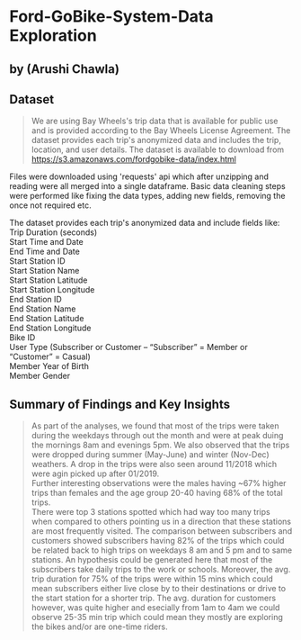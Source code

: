 # Ford-GoBike-System-Data Exploration
## by (Arushi Chawla)

## Dataset

> We are using Bay Wheels's trip data that is available for public use and is provided according to the Bay Wheels License Agreement. The dataset provides each trip's anonymized data and includes the trip, location, and user details.
The dataset is available to download from https://s3.amazonaws.com/fordgobike-data/index.html

Files were downloaded using 'requests' api which after unzipping and reading were all merged into a single dataframe. Basic data cleaning steps were performed like fixing the data types, adding new fields, removing the once not required etc.

The dataset provides each trip's anonymized data and include fields like: <br>
Trip Duration (seconds) <br>
Start Time and Date <br>
End Time and Date <br>
Start Station ID <br>
Start Station Name <br>
Start Station Latitude <br>
Start Station Longitude <br>
End Station ID <br>
End Station Name <br>
End Station Latitude <br>
End Station Longitude <br>
Bike ID <br>
User Type (Subscriber or Customer – “Subscriber” = Member or “Customer” = Casual) <br>
Member Year of Birth <br>
Member Gender <br>

## Summary of Findings and Key Insights

> As part of the analyses, we found that most of the trips were taken during the weekdays through out the month and were at peak duing the mornings 8am and evenings 5pm. We also observed that the trips were dropped during summer (May-June) and winter (Nov-Dec) weathers. A drop in the trips were also seen around 11/2018 which were agin picked up after 01/2019. <br>
Further interesting observations were the males having ~67% higher trips than females and the age group 20-40 having 68% of the total trips. <br>
There were top 3 stations spotted which had way too many trips when compared to others pointing us in a direction that these stations are most frequently visited. The comparison between subscribers and customers showed subscribers having 82% of the trips which could be related back to high trips on weekdays 8 am and 5 pm and to same stations. An hypothesis could be generated here that most of the subscribers take daily trips to the work or schools. Moreover, the avg. trip duration for 75% of the trips were within 15 mins which could mean subscribers either live close by to their destinations or drive to the start station for a shorter trip. The avg. duration for customers however, was quite higher and esecially from 1am to 4am we could observe 25-35 min trip which could mean they mostly are exploring the bikes and/or are one-time riders.

